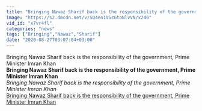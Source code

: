 ```yaml
---
title: "Bringing Nawaz Sharif back is the responsibility of the government, Prime Minister Imran Khan"
image: "https://s2.dmcdn.net/v/SQ4en1VGzGtoNlvVN/x240"
vid_id: "x7vr4fl"
categories: "news"
tags: ["Bringing","Nawaz","Sharif"]
date: "2020-08-27T03:07:04+03:00"
---
```

Bringing Nawaz Sharif back is the responsibility of the government, Prime Minister Imran Khan<br><b>Bringing Nawaz Sharif back is the responsibility of the government, Prime Minister Imran Khan</b><br> <i>Bringing Nawaz Sharif back is the responsibility of the government, Prime Minister Imran Khan</i><br> <u>Bringing Nawaz Sharif back is the responsibility of the government, Prime Minister Imran Khan</u>
